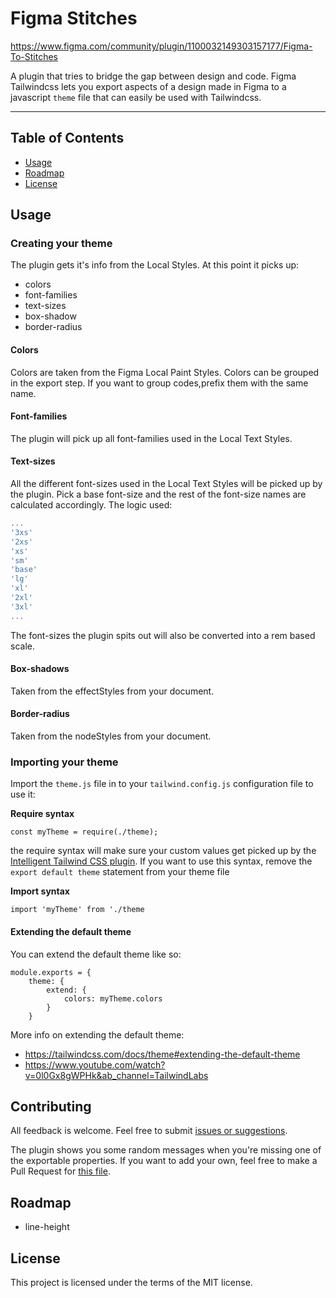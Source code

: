 # Figma Stitches

https://www.figma.com/community/plugin/1100032149303157177/Figma-To-Stitches

A plugin that tries to bridge the gap between design and code. Figma Tailwindcss lets you export aspects of a design made in Figma to a javascript `theme` file that can easily be used with Tailwindcss.

---

## Table of Contents

-   [Usage](#usage)
-   [Roadmap](#roadmap)
-   [License](#license)

## Usage

### Creating your theme

The plugin gets it's info from the Local Styles. At this point it picks up:

-   colors
-   font-families
-   text-sizes
-   box-shadow
-   border-radius

#### Colors

Colors are taken from the Figma Local Paint Styles. Colors can be grouped in the export step. If you want to group codes,prefix them with the same name.

#### Font-families

The plugin will pick up all font-families used in the Local Text Styles.

#### Text-sizes

All the different font-sizes used in the Local Text Styles will be picked up by the plugin. Pick a base font-size and the rest of the font-size names are calculated accordingly. The logic used:

```javascript
...
'3xs'
'2xs'
'xs'
'sm'
'base'
'lg'
'xl'
'2xl'
'3xl'
...
```

The font-sizes the plugin spits out will also be converted into a rem based scale.

#### Box-shadows
Taken from the effectStyles from your document.

#### Border-radius
Taken from the nodeStyles from your document.

### Importing your theme

Import the `theme.js` file in to your `tailwind.config.js` configuration file to use it:

**Require syntax**

`const myTheme = require(./theme);`

the require syntax will make sure your custom values get picked up by the [Intelligent Tailwind CSS plugin](https://marketplace.visualstudio.com/items?itemName=bradlc.vscode-tailwindcss). If you want to use this syntax, remove the `export default theme` statement from your theme file

**Import syntax**

`import 'myTheme' from './theme`

#### Extending the default theme

You can extend the default theme like so:

```
module.exports = {
    theme: {
        extend: {
            colors: myTheme.colors
        }
    }
```

More info on extending the default theme:
- https://tailwindcss.com/docs/theme#extending-the-default-theme
- https://www.youtube.com/watch?v=0l0Gx8gWPHk&ab_channel=TailwindLabs

## Contributing

All feedback is welcome. Feel free to submit [issues or suggestions](https://github.com/jan-dh/figma-tailwindcss/issues).

The plugin shows you some random messages when you're missing one of the exportable properties. If you want to add your own, feel free to make a Pull Request for [this file](https://github.com/jan-dh/figma-tailwindcss/blob/master/src/js/helpers/randomMessages.js).

## Roadmap

-  line-height

## License

This project is licensed under the terms of the MIT license.
